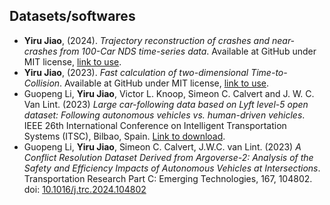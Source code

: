 ## Datasets/softwares
- __Yiru Jiao__, (2024). _Trajectory reconstruction of crashes and near-crashes from 100-Car NDS time-series data_. Available at GitHub under MIT license, [link to use](https://github.com/Yiru-Jiao/Reconstruct100CarNDSData).
- __Yiru Jiao__, (2023). _Fast calculation of two-dimensional Time-to-Collision_. Available at GitHub under MIT license, [link to use](https://github.com/Yiru-Jiao/Two-Dimensional-Time-To-Collision/).
- Guopeng Li, __Yiru Jiao__, Victor L. Knoop, Simeon C. Calvert and J. W. C. Van Lint. (2023) _Large car-following data based on Lyft level-5 open dataset: Following autonomous vehicles vs. human-driven vehicles_. IEEE 26th International Conference on Intelligent Transportation Systems (ITSC), Bilbao, Spain. [Link to download](https://data.4tu.nl/datasets/1255994c-c64f-40f5-8121-9e952e308c9a).
- Guopeng Li, __Yiru Jiao__, Simeon C. Calvert, J.W.C. van Lint. (2023) _A Conflict Resolution Dataset Derived from Argoverse-2: Analysis of the Safety and Efficiency Impacts of Autonomous Vehicles at Intersections_. Transportation Research Part C: Emerging Technologies, 167, 104802. doi: [10.1016/j.trc.2024.104802](https://doi.org/10.1016/j.trc.2024.104802)
